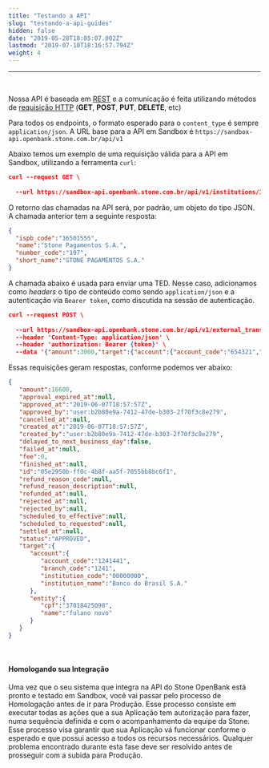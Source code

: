 ```yaml
---
title: "Testando a API"
slug: "testando-a-api-guides"
hidden: false
date: "2019-05-28T18:05:07.002Z"
lastmod: "2019-07-10T18:16:57.794Z"
weight: 4
---
```


---

<br>

Nossa API é baseada em [REST](https://pt.wikipedia.org/wiki/REST) e a comunicação é feita utilizando métodos de [requisição HTTP](https://developer.mozilla.org/pt-BR/docs/Web/HTTP/Methods) (**GET**, **POST**, **PUT**, **DELETE**, etc)

Para todos os endpoints, o formato esperado para o `content_type` é sempre `application/json`. A URL base para a API em Sandbox é `https://sandbox-api.openbank.stone.com.br/api/v1`

Abaixo temos um exemplo de uma requisição válida para a API em Sandbox, utilizando a ferramenta `curl`:


```json
curl --request GET \ 
  
  --url https://sandbox-api.openbank.stone.com.br/api/v1/institutions/197
```


O retorno das chamadas na API será, por padrão, um objeto do tipo JSON. A chamada anterior tem a seguinte resposta:

```json
{
  "ispb_code":"16501555",
  "name":"Stone Pagamentos S.A.",
  "number_code":"197",
  "short_name":"STONE PAGAMENTOS S.A."
}
```


A chamada abaixo é usada para enviar uma TED. Nesse caso, adicionamos como _headers_ o tipo de conteúdo como sendo `application/json` e a autenticação via `Bearer token`, como discutida na sessão de autenticação. 


```json
curl --request POST \
  
  --url https://sandbox-api.openbank.stone.com.br/api/v1/external_transfers \
  --header 'Content-Type: application/json' \
  --header 'authorization: Bearer {token}' \
  --data '{"amount":3000,"target":{"account":{"account_code":"654321","branch_code":"1234","institution_code":"260"},"entity":{"cpf":"05971627007","name":"Nome do destinatário"}},"account_id":"f49a9d13-18dc-4811-b286-edd168a428b2"}'
```

Essas requisições geram respostas, conforme podemos ver abaixo:

```json
{  
   "amount":16600,
   "approval_expired_at":null,
   "approved_at":"2019-06-07T18:57:57Z",
   "approved_by":"user:b2b80e9a-7412-47de-b303-2f70f3c8e279",
   "cancelled_at":null,
   "created_at":"2019-06-07T18:57:57Z",
   "created_by":"user:b2b80e9a-7412-47de-b303-2f70f3c8e279",
   "delayed_to_next_business_day":false,
   "failed_at":null,
   "fee":0,
   "finished_at":null,
   "id":"05e2950b-ff0c-4b8f-aa5f-7055bb8bc6f1",
   "refund_reason_code":null,
   "refund_reason_description":null,
   "refunded_at":null,
   "rejected_at":null,
   "rejected_by":null,
   "scheduled_to_effective":null,
   "scheduled_to_requested":null,
   "settled_at":null,
   "status":"APPROVED",
   "target":{  
      "account":{  
         "account_code":"1241441",
         "branch_code":"1241",
         "institution_code":"00000000",
         "institution_name":"Banco do Brasil S.A."
      },
      "entity":{  
         "cpf":"37818425098",
         "name":"fulano novo"
      }
   }
}
```

<br>

#### **Homologando sua Integração**


Uma vez que o seu sistema que integra na API do Stone OpenBank está pronto e testado em Sandbox, você vai passar pelo processo de Homologação antes de ir para Produção.
Esse processo consiste em executar todas as ações que a sua Aplicação tem autorização para fazer, numa sequência definida e com o acompanhamento da equipe da Stone. Esse processo visa garantir que sua Aplicação vá funcionar conforme o esperado e que possui acesso a todos os recursos necessários. 
Qualquer problema encontrado durante esta fase deve ser resolvido antes de prosseguir com a subida para Produção.
